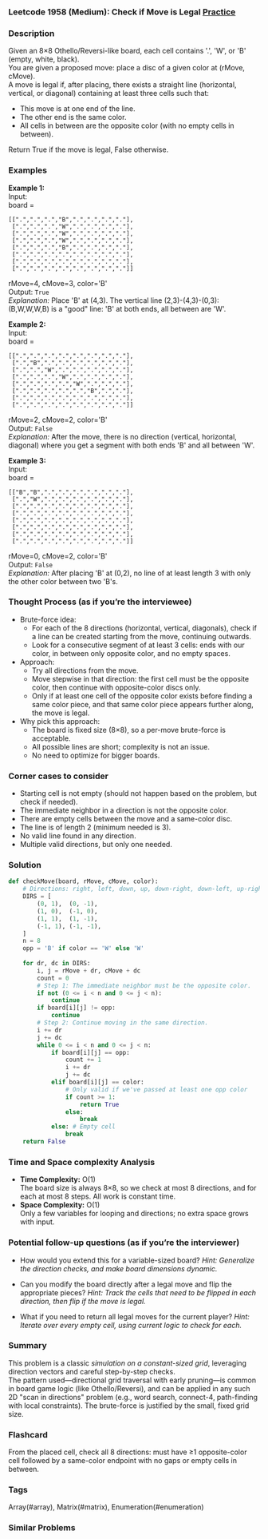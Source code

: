 ### Leetcode 1958 (Medium): Check if Move is Legal [Practice](https://leetcode.com/problems/check-if-move-is-legal)

### Description  
Given an 8×8 Othello/Reversi-like board, each cell contains '.', 'W', or 'B' (empty, white, black).  
You are given a proposed move: place a disc of a given color at (rMove, cMove).  
A move is legal if, after placing, there exists a straight line (horizontal, vertical, or diagonal) containing at least three cells such that:
- This move is at one end of the line.
- The other end is the same color.
- All cells in between are the opposite color (with no empty cells in between).

Return True if the move is legal, False otherwise.

### Examples  

**Example 1:**  
Input:  
board =  
```
[[".",".",".","B",".",".",".","."],
 [".",".",".","W",".",".",".","."],
 [".",".",".","W",".",".",".","."],
 [".",".",".","W",".",".",".","."],
 [".",".",".","B",".",".",".","."],
 [".",".",".",".",".",".",".","."],
 [".",".",".",".",".",".",".","."],
 [".",".",".",".",".",".",".","."]]
```
rMove=4, cMove=3, color='B'  
Output: `True`  
*Explanation:*
Place 'B' at (4,3). The vertical line (2,3)-(4,3)-(0,3): (B,W,W,W,B) is a "good" line: 'B' at both ends, all between are 'W'.

**Example 2:**  
Input:  
board =  
```
[[".",".",".",".",".",".",".","."],
 [".","B",".",".",".",".",".","."],
 [".",".","W",".",".",".",".","."],
 [".",".",".","W",".",".",".","."],
 [".",".",".",".","W",".",".","."],
 [".",".",".",".",".","B",".","."],
 [".",".",".",".",".",".",".","."],
 [".",".",".",".",".",".",".","."]]
```
rMove=2, cMove=2, color='B'  
Output: `False`  
*Explanation:*
After the move, there is no direction (vertical, horizontal, diagonal) where you get a segment with both ends 'B' and all between 'W'.

**Example 3:**  
Input:  
board =  
```
[["B","B",".",".",".",".",".","."],
 [".","W",".",".",".",".",".","."],
 [".",".",".",".",".",".",".","."],
 [".",".",".",".",".",".",".","."],
 [".",".",".",".",".",".",".","."],
 [".",".",".",".",".",".",".","."],
 [".",".",".",".",".",".",".","."],
 [".",".",".",".",".",".",".","."]]
```
rMove=0, cMove=2, color='B'  
Output: `False`  
*Explanation:*
After placing 'B' at (0,2), no line of at least length 3 with only the other color between two 'B's.

### Thought Process (as if you’re the interviewee)  
- Brute-force idea:
  - For each of the 8 directions (horizontal, vertical, diagonals), check if a line can be created starting from the move, continuing outwards.
  - Look for a consecutive segment of at least 3 cells: ends with our color, in between only opposite color, and no empty spaces.
- Approach:
  - Try all directions from the move.
  - Move stepwise in that direction: the first cell must be the opposite color, then continue with opposite-color discs only.  
  - Only if at least one cell of the opposite color exists before finding a same color piece, and that same color piece appears further along, the move is legal.
- Why pick this approach:
  - The board is fixed size (8×8), so a per-move brute-force is acceptable.
  - All possible lines are short; complexity is not an issue.
  - No need to optimize for bigger boards.

### Corner cases to consider  
- Starting cell is not empty (should not happen based on the problem, but check if needed).
- The immediate neighbor in a direction is not the opposite color.
- There are empty cells between the move and a same-color disc.
- The line is of length 2 (minimum needed is 3).
- No valid line found in any direction.
- Multiple valid directions, but only one needed.

### Solution

```python
def checkMove(board, rMove, cMove, color):
    # Directions: right, left, down, up, down-right, down-left, up-right, up-left
    DIRS = [
        (0, 1),  (0, -1),
        (1, 0),  (-1, 0),
        (1, 1),  (1, -1),
        (-1, 1), (-1, -1),
    ]
    n = 8
    opp = 'B' if color == 'W' else 'W'
    
    for dr, dc in DIRS:
        i, j = rMove + dr, cMove + dc
        count = 0
        # Step 1: The immediate neighbor must be the opposite color.
        if not (0 <= i < n and 0 <= j < n):
            continue
        if board[i][j] != opp:
            continue
        # Step 2: Continue moving in the same direction.
        i += dr
        j += dc
        while 0 <= i < n and 0 <= j < n:
            if board[i][j] == opp:
                count += 1
                i += dr
                j += dc
            elif board[i][j] == color:
                # Only valid if we've passed at least one opp color
                if count >= 1:
                    return True
                else:
                    break
            else: # Empty cell
                break
    return False
```

### Time and Space complexity Analysis  

- **Time Complexity:** O(1)  
  The board size is always 8×8, so we check at most 8 directions, and for each at most 8 steps. All work is constant time.
- **Space Complexity:** O(1)  
  Only a few variables for looping and directions; no extra space grows with input.

### Potential follow-up questions (as if you’re the interviewer)  

- How would you extend this for a variable-sized board?
  *Hint: Generalize the direction checks, and make board dimensions dynamic.*

- Can you modify the board directly after a legal move and flip the appropriate pieces?
  *Hint: Track the cells that need to be flipped in each direction, then flip if the move is legal.*

- What if you need to return all legal moves for the current player?
  *Hint: Iterate over every empty cell, using current logic to check for each.*

### Summary
This problem is a classic *simulation on a constant-sized grid*, leveraging direction vectors and careful step-by-step checks.  
The pattern used—directional grid traversal with early pruning—is common in board game logic (like Othello/Reversi), and can be applied in any such 2D "scan in directions" problem (e.g., word search, connect-4, path-finding with local constraints). The brute-force is justified by the small, fixed grid size.


### Flashcard
From the placed cell, check all 8 directions: must have ≥1 opposite-color cell followed by a same-color endpoint with no gaps or empty cells in between.

### Tags
Array(#array), Matrix(#matrix), Enumeration(#enumeration)

### Similar Problems
